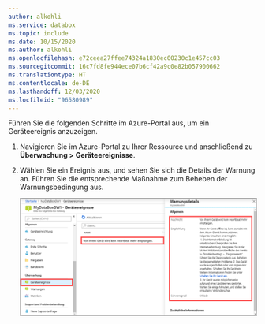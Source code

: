 ```yaml
---
author: alkohli
ms.service: databox
ms.topic: include
ms.date: 10/15/2020
ms.author: alkohli
ms.openlocfilehash: e72ceea27ffee74324a1830ec00230c1e457cc03
ms.sourcegitcommit: 16c7fd8fe944ece07b6cf42a9c0e82b057900662
ms.translationtype: HT
ms.contentlocale: de-DE
ms.lasthandoff: 12/03/2020
ms.locfileid: "96580989"
---
```

Führen Sie die folgenden Schritte im Azure-Portal aus, um ein Geräteereignis anzuzeigen. 

1. Navigieren Sie im Azure-Portal zu Ihrer Ressource und anschließend zu **Überwachung > Geräteereignisse**.
2. Wählen Sie ein Ereignis aus, und sehen Sie sich die Details der Warnung an. Führen Sie die entsprechende Maßnahme zum Beheben der Warnungsbedingung aus.

    ![Auswählen von Ereignissen und Anzeigen von Details](media/data-box-edge-gateway-view-device-events/view-device-events.png)
